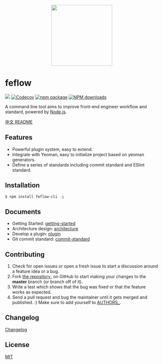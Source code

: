 <p align="center">
  <a>
    <img width="200" src="https://pub.idqqimg.com/pc/misc/files/20170911/dc2b53e557654d88bd59bfb3aad0dc99.png">
  </a>
</p>


# feflow

[![](https://img.shields.io/travis/cpselvis/feflow-cli.svg?style=flat-square)](https://travis-ci.org/cpselvis/feflow-cli)
[![Codecov](https://img.shields.io/codecov/c/github/cpselvis/feflow-cli/master.svg?style=flat-square)](https://codecov.io/gh/cpselvis/feflow-cli/branch/master)
[![npm package](https://img.shields.io/npm/v/feflow-cli.svg?style=flat-square)](https://www.npmjs.org/package/feflow-cli)
[![NPM downloads](http://img.shields.io/npm/dt/feflow-cli.svg?style=flat-square)](https://npmjs.org/package/feflow-cli)

A command line tool aims to improve front-end engineer workflow and standard, powered by [Node.js](https://nodejs.org/en/).

[中文 README](README_zh-CN.md)

## Features

- Powerful plugin system, easy to extend.
- Integrate with Yeoman, easy to initialize project based on yeoman generators.
- Define a series of standards including commit standard and ESlint standard.

## Installation

``` bash
$ npm install feflow-cli -g
```

## Documents
- Getting Started: [getting-started](docs/getting-started.md)
- Architecture design: [architecture](docs/architecture.md)
- Develop a plugin: [plugin](docs/plugin.md)
- Git commit standard: [commit-standard](docs/commit-standard.md)

## Contributing

1. Check for open issues or open a fresh issue to start a discussion around a feature idea or a bug.
2. Fork [the repository](https://github.com/iv-web/feflow-cli)_ on GitHub to start making your changes to the **master** branch (or branch off of it).
3. Write a test which shows that the bug was fixed or that the feature works as expected.
4. Send a pull request and bug the maintainer until it gets merged and published. :) Make sure to add yourself to [AUTHORS_](AUTHORS).

## Changelog

[Changelog](CHANGELOG.md)

## License

[MIT](https://tldrlegal.com/license/mit-license)
